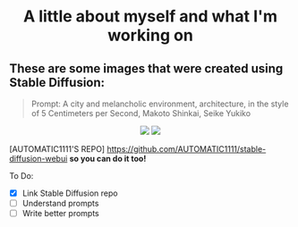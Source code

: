 # <p align="center"> A little about myself and what I'm working on

## These are some images that were created using Stable Diffusion:
> Prompt: A city and melancholic environment, architecture, in the style of 5 Centimeters per Second, Makoto Shinkai, Seike Yukiko

<p align="center">
  <img src=https://user-images.githubusercontent.com/110436939/206059822-f123d5f9-bf19-4c85-bda9-7a04a223a586.png />
  <img src=https://user-images.githubusercontent.com/110436939/206061477-0f5d4bd5-2574-43fa-9660-f85373e8397e.png />

</p>

 [AUTOMATIC1111'S REPO] https://github.com/AUTOMATIC1111/stable-diffusion-webui
**so you can do it too!**

To Do:
- [x] Link Stable Diffusion repo
- [ ] Understand prompts
- [ ] Write better prompts
